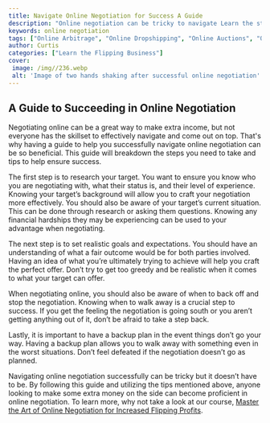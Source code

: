 ```yaml
---
title: Navigate Online Negotiation for Success A Guide
description: "Online negotiation can be tricky to navigate Learn the strategies and tips you need to succeed with this helpful guide Find out the keys to navigating an online negotiation to ensure the outcome benefits everyone involved"
keywords: online negotiation
tags: ["Online Arbitrage", "Online Dropshipping", "Online Auctions", "Online Retail Arbitrage", "Online Advertising", "Online Branding", "Online Reputation Management", "Online Negotiation", "Online Sales Psychology", "Online Market Research", "Online Product Photography", "Online Product Listing", "Online Customer Service", "Online Shipping and Logistics"]
author: Curtis
categories: ["Learn the Flipping Business"]
cover: 
 image: /img//236.webp
 alt: 'Image of two hands shaking after successful online negotiation'
---
```

## A Guide to Succeeding in Online Negotiation

Negotiating online can be a great way to make extra income, but not everyone has the skillset to effectively navigate and come out on top. That's why having a guide to help you successfully navigate online negotiation can be so beneficial. This guide will breakdown the steps you need to take and tips to help ensure success. 

The first step is to research your target. You want to ensure you know who you are negotiating with, what their status is, and their level of experience. Knowing your target’s background will allow you to craft your negotiation more effectively. You should also be aware of your target’s current situation. This can be done through research or asking them questions. Knowing any financial hardships they may be experiencing can be used to your advantage when negotiating.

The next step is to set realistic goals and expectations. You should have an understanding of what a fair outcome would be for both parties involved. Having an idea of what you’re ultimately trying to achieve will help you craft the perfect offer. Don’t try to get too greedy and be realistic when it comes to what your target can offer. 

When negotiating online, you should also be aware of when to back off and stop the negotiation. Knowing when to walk away is a crucial step to success. If you get the feeling the negotiation is going south or you aren’t getting anything out of it, don’t be afraid to take a step back.

Lastly, it is important to have a backup plan in the event things don’t go your way. Having a backup plan allows you to walk away with something even in the worst situations. Don’t feel defeated if the negotiation doesn’t go as planned. 

Navigating online negotiation successfully can be tricky but it doesn’t have to be. By following this guide and utilizing the tips mentioned above, anyone looking to make some extra money on the side can become proficient in online negotiation. To learn more, why not take a look at our course, [Master the Art of Online Negotiation for Increased Flipping Profits](/online-negotiation).
